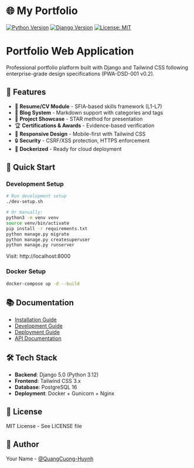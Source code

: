 # 🌐 My Portfolio

[![Python Version](https://img.shields.io/badge/python-3.11+-blue.svg)](https://www.python.org/)
[![Django Version](https://img.shields.io/badge/django-4.2-green.svg)](https://www.djangoproject.com/)
[![License: MIT](https://img.shields.io/badge/License-MIT-yellow.svg)](LICENSE)
# Portfolio Web Application

Professional portfolio platform built with Django and Tailwind CSS following enterprise-grade design specifications (PWA-DSD-001 v0.2).

## 🎯 Features

- 📝 **Resume/CV Module** - SFIA-based skills framework (L1-L7)
- 📰 **Blog System** - Markdown support with categories and tags
- 💼 **Project Showcase** - STAR method for presentation
- 🏆 **Certifications & Awards** - Evidence-based verification
- 📱 **Responsive Design** - Mobile-first with Tailwind CSS
- 🔒 **Security** - CSRF/XSS protection, HTTPS enforcement
- 🐳 **Dockerized** - Ready for cloud deployment

## 🚀 Quick Start

### Development Setup

```bash
# Run development setup
./dev-setup.sh

# Or manually:
python3 -m venv venv
source venv/bin/activate
pip install -r requirements.txt
python manage.py migrate
python manage.py createsuperuser
python manage.py runserver
```

Visit: http://localhost:8000

### Docker Setup

```bash
docker-compose up -d --build
```

## 📚 Documentation

- [Installation Guide](docs/INSTALL.md)
- [Development Guide](docs/DEVELOPMENT.md)
- [Deployment Guide](docs/DEPLOYMENT.md)
- [API Documentation](docs/API.md)

## 🛠️ Tech Stack

- **Backend**: Django 5.0 (Python 3.12)
- **Frontend**: Tailwind CSS 3.x
- **Database**: PostgreSQL 16
- **Deployment**: Docker + Gunicorn + Nginx

## 📝 License

MIT License - See LICENSE file

## 👤 Author

Your Name - [@QuangCuong-Huynh](https://github.com/QuangCuong-Huynh)